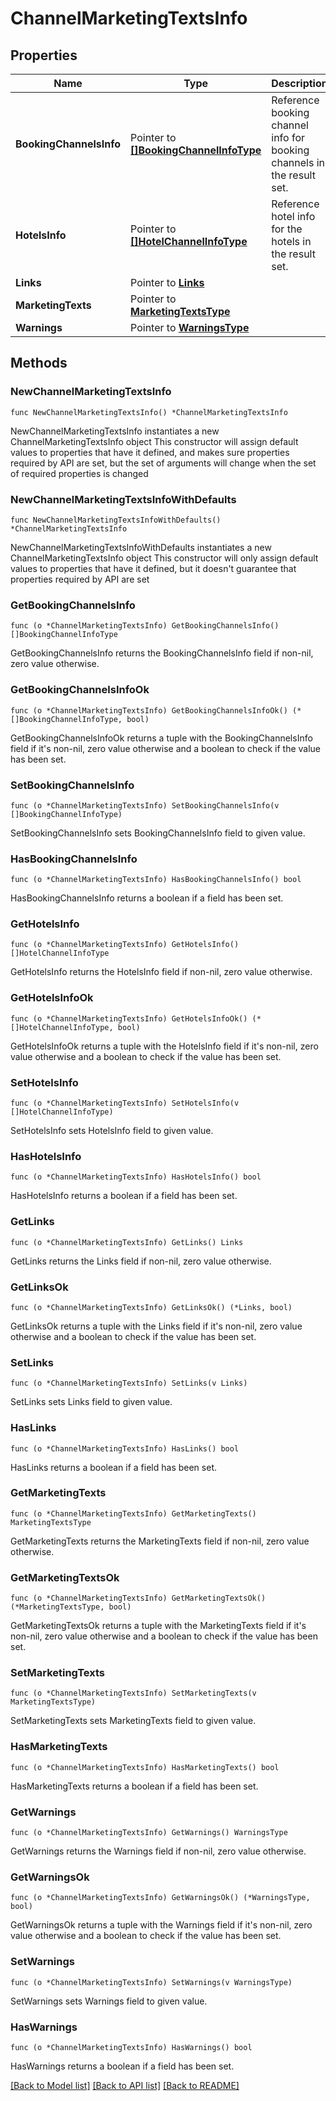 # ChannelMarketingTextsInfo

## Properties

Name | Type | Description | Notes
------------ | ------------- | ------------- | -------------
**BookingChannelsInfo** | Pointer to [**[]BookingChannelInfoType**](BookingChannelInfoType.md) | Reference booking channel info for booking channels in the result set. | [optional] 
**HotelsInfo** | Pointer to [**[]HotelChannelInfoType**](HotelChannelInfoType.md) | Reference hotel info for the hotels in the result set. | [optional] 
**Links** | Pointer to [**Links**](Links.md) |  | [optional] 
**MarketingTexts** | Pointer to [**MarketingTextsType**](MarketingTextsType.md) |  | [optional] 
**Warnings** | Pointer to [**WarningsType**](WarningsType.md) |  | [optional] 

## Methods

### NewChannelMarketingTextsInfo

`func NewChannelMarketingTextsInfo() *ChannelMarketingTextsInfo`

NewChannelMarketingTextsInfo instantiates a new ChannelMarketingTextsInfo object
This constructor will assign default values to properties that have it defined,
and makes sure properties required by API are set, but the set of arguments
will change when the set of required properties is changed

### NewChannelMarketingTextsInfoWithDefaults

`func NewChannelMarketingTextsInfoWithDefaults() *ChannelMarketingTextsInfo`

NewChannelMarketingTextsInfoWithDefaults instantiates a new ChannelMarketingTextsInfo object
This constructor will only assign default values to properties that have it defined,
but it doesn't guarantee that properties required by API are set

### GetBookingChannelsInfo

`func (o *ChannelMarketingTextsInfo) GetBookingChannelsInfo() []BookingChannelInfoType`

GetBookingChannelsInfo returns the BookingChannelsInfo field if non-nil, zero value otherwise.

### GetBookingChannelsInfoOk

`func (o *ChannelMarketingTextsInfo) GetBookingChannelsInfoOk() (*[]BookingChannelInfoType, bool)`

GetBookingChannelsInfoOk returns a tuple with the BookingChannelsInfo field if it's non-nil, zero value otherwise
and a boolean to check if the value has been set.

### SetBookingChannelsInfo

`func (o *ChannelMarketingTextsInfo) SetBookingChannelsInfo(v []BookingChannelInfoType)`

SetBookingChannelsInfo sets BookingChannelsInfo field to given value.

### HasBookingChannelsInfo

`func (o *ChannelMarketingTextsInfo) HasBookingChannelsInfo() bool`

HasBookingChannelsInfo returns a boolean if a field has been set.

### GetHotelsInfo

`func (o *ChannelMarketingTextsInfo) GetHotelsInfo() []HotelChannelInfoType`

GetHotelsInfo returns the HotelsInfo field if non-nil, zero value otherwise.

### GetHotelsInfoOk

`func (o *ChannelMarketingTextsInfo) GetHotelsInfoOk() (*[]HotelChannelInfoType, bool)`

GetHotelsInfoOk returns a tuple with the HotelsInfo field if it's non-nil, zero value otherwise
and a boolean to check if the value has been set.

### SetHotelsInfo

`func (o *ChannelMarketingTextsInfo) SetHotelsInfo(v []HotelChannelInfoType)`

SetHotelsInfo sets HotelsInfo field to given value.

### HasHotelsInfo

`func (o *ChannelMarketingTextsInfo) HasHotelsInfo() bool`

HasHotelsInfo returns a boolean if a field has been set.

### GetLinks

`func (o *ChannelMarketingTextsInfo) GetLinks() Links`

GetLinks returns the Links field if non-nil, zero value otherwise.

### GetLinksOk

`func (o *ChannelMarketingTextsInfo) GetLinksOk() (*Links, bool)`

GetLinksOk returns a tuple with the Links field if it's non-nil, zero value otherwise
and a boolean to check if the value has been set.

### SetLinks

`func (o *ChannelMarketingTextsInfo) SetLinks(v Links)`

SetLinks sets Links field to given value.

### HasLinks

`func (o *ChannelMarketingTextsInfo) HasLinks() bool`

HasLinks returns a boolean if a field has been set.

### GetMarketingTexts

`func (o *ChannelMarketingTextsInfo) GetMarketingTexts() MarketingTextsType`

GetMarketingTexts returns the MarketingTexts field if non-nil, zero value otherwise.

### GetMarketingTextsOk

`func (o *ChannelMarketingTextsInfo) GetMarketingTextsOk() (*MarketingTextsType, bool)`

GetMarketingTextsOk returns a tuple with the MarketingTexts field if it's non-nil, zero value otherwise
and a boolean to check if the value has been set.

### SetMarketingTexts

`func (o *ChannelMarketingTextsInfo) SetMarketingTexts(v MarketingTextsType)`

SetMarketingTexts sets MarketingTexts field to given value.

### HasMarketingTexts

`func (o *ChannelMarketingTextsInfo) HasMarketingTexts() bool`

HasMarketingTexts returns a boolean if a field has been set.

### GetWarnings

`func (o *ChannelMarketingTextsInfo) GetWarnings() WarningsType`

GetWarnings returns the Warnings field if non-nil, zero value otherwise.

### GetWarningsOk

`func (o *ChannelMarketingTextsInfo) GetWarningsOk() (*WarningsType, bool)`

GetWarningsOk returns a tuple with the Warnings field if it's non-nil, zero value otherwise
and a boolean to check if the value has been set.

### SetWarnings

`func (o *ChannelMarketingTextsInfo) SetWarnings(v WarningsType)`

SetWarnings sets Warnings field to given value.

### HasWarnings

`func (o *ChannelMarketingTextsInfo) HasWarnings() bool`

HasWarnings returns a boolean if a field has been set.


[[Back to Model list]](../README.md#documentation-for-models) [[Back to API list]](../README.md#documentation-for-api-endpoints) [[Back to README]](../README.md)


